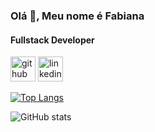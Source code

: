### Olá 👋, Meu nome é Fabiana
#### Fullstack Developer



[<img src='https://cdn.jsdelivr.net/npm/simple-icons@3.0.1/icons/github.svg' alt='github' height='40'>](https://github.com/fabianajmge)  [<img src='https://cdn.jsdelivr.net/npm/simple-icons@3.0.1/icons/linkedin.svg' alt='linkedin' height='40'>](https://www.linkedin.com/in/fabiana-santos-leao/)  

[![Top Langs](https://github-readme-stats.vercel.app/api/top-langs/?username=fabianajmge)](https://github.com/anuraghazra/github-readme-stats)

![GitHub stats](https://github-readme-stats.vercel.app/api?username=fabianajmge&show_icons=true)  

